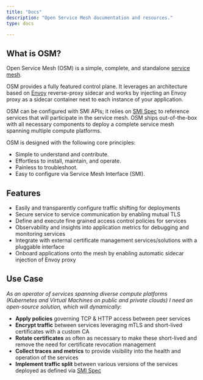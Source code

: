 ```yaml
---
title: "Docs"
description: "Open Service Mesh documentation and resources."
type: docs

---
```


## What is OSM?

Open Service Mesh (OSM) is a simple, complete, and standalone [service mesh](https://en.wikipedia.org/wiki/Service_mesh).

OSM provides a fully featured control plane. It leverages an architecture based on [Envoy](https://www.envoyproxy.io/) reverse-proxy sidecar and works by injecting an Envoy proxy as a sidecar container next to each instance of your application.

OSM can be configured with SMI APIs; it relies on [SMI Spec](https://smi-spec.io/) to reference services that will participate in the service mesh. OSM ships out-of-the-box with all necessary components to deploy a complete service mesh spanning multiple compute platforms.

OSM is designed with the following core principles:
* Simple to understand and contribute.
* Effortless to install, maintain, and operate.
* Painless to troubleshoot.
* Easy to configure via Service Mesh Interface (SMI).

## Features
* Easily and transparently configure traffic shifting for deployments
* Secure service to service communication by enabling mutual TLS
* Define and execute fine grained access control policies for services
* Observability and insights into application metrics for debugging and monitoring services
* Integrate with external certificate management services/solutions with a pluggable interface
* Onboard applications onto the mesh by enabling automatic sidecar injection of Envoy proxy

## Use Case

_As an operator of services spanning diverse compute platforms (Kubernetes and Virtual Machines on public and private clouds) I need an open-source solution, which will dynamically_:

- **Apply policies** governing TCP & HTTP access between peer services
- **Encrypt traffic** between services leveraging mTLS and short-lived certificates with a custom CA
- **Rotate certificates** as often as necessary to make these short-lived and remove the need for certificate revocation management
- **Collect traces and metrics** to provide visibility into the health and operation of the services
- **Implement traffic split** between various versions of the services deployed as defined via [SMI Spec](https://smi-spec.io/)
